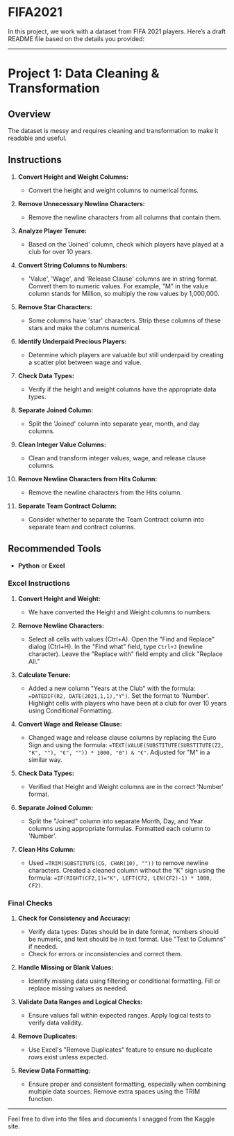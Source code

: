 # FIFA2021
In this project, we work with a dataset from FIFA 2021 players.
Here’s a draft README file based on the details you provided:

---

# Project 1: Data Cleaning & Transformation

## Overview

The dataset is messy and requires cleaning and transformation to make it readable and useful. 

## Instructions

1. **Convert Height and Weight Columns:**
   - Convert the height and weight columns to numerical forms.

2. **Remove Unnecessary Newline Characters:**
   - Remove the newline characters from all columns that contain them.

3. **Analyze Player Tenure:**
   - Based on the 'Joined' column, check which players have played at a club for over 10 years.

4. **Convert String Columns to Numbers:**
   - 'Value', 'Wage', and 'Release Clause' columns are in string format. Convert them to numeric values. For example, "M" in the value column stands for Million, so multiply the row values by 1,000,000.

5. **Remove Star Characters:**
   - Some columns have 'star' characters. Strip these columns of these stars and make the columns numerical.

6. **Identify Underpaid Precious Players:**
   - Determine which players are valuable but still underpaid by creating a scatter plot between wage and value.

7. **Check Data Types:**
   - Verify if the height and weight columns have the appropriate data types.

8. **Separate Joined Column:**
   - Split the 'Joined' column into separate year, month, and day columns.

9. **Clean Integer Value Columns:**
   - Clean and transform integer values, wage, and release clause columns.

10. **Remove Newline Characters from Hits Column:**
    - Remove the newline characters from the Hits column.

11. **Separate Team Contract Column:**
    - Consider whether to separate the Team Contract column into separate team and contract columns.

## Recommended Tools

- **Python** or **Excel**

### Excel Instructions

1. **Convert Height and Weight:**
   - We have converted the Height and Weight columns to numbers.

2. **Remove Newline Characters:**
   - Select all cells with values (Ctrl+A). Open the "Find and Replace" dialog (Ctrl+H). In the "Find what" field, type `Ctrl+J` (newline character). Leave the "Replace with" field empty and click "Replace All."

3. **Calculate Tenure:**
   - Added a new column "Years at the Club" with the formula: `=DATEDIF(R2, DATE(2021,1,1),"Y")`. Set the format to 'Number'. Highlight cells with players who have been at a club for over 10 years using Conditional Formatting.

4. **Convert Wage and Release Clause:**
   - Changed wage and release clause columns by replacing the Euro Sign and using the formula: `=TEXT(VALUE(SUBSTITUTE(SUBSTITUTE(Z2, "K", ""), "€", "")) * 1000, "0") & "€"`. Adjusted for "M" in a similar way.

5. **Check Data Types:**
   - Verified that Height and Weight columns are in the correct 'Number' format.

6. **Separate Joined Column:**
   - Split the "Joined" column into separate Month, Day, and Year columns using appropriate formulas. Formatted each column to 'Number'.

7. **Clean Hits Column:**
   - Used `=TRIM(SUBSTITUTE(CG, CHAR(10), ""))` to remove newline characters. Created a cleaned column without the "K" sign using the formula: `=IF(RIGHT(CF2,1)="K", LEFT(CF2, LEN(CF2)-1) * 1000, CF2)`.

### Final Checks

1. **Check for Consistency and Accuracy:**
   - Verify data types: Dates should be in date format, numbers should be numeric, and text should be in text format. Use "Text to Columns" if needed.
   - Check for errors or inconsistencies and correct them.

2. **Handle Missing or Blank Values:**
   - Identify missing data using filtering or conditional formatting. Fill or replace missing values as needed.

3. **Validate Data Ranges and Logical Checks:**
   - Ensure values fall within expected ranges. Apply logical tests to verify data validity.

4. **Remove Duplicates:**
   - Use Excel's "Remove Duplicates" feature to ensure no duplicate rows exist unless expected.

5. **Review Data Formatting:**
   - Ensure proper and consistent formatting, especially when combining multiple data sources. Remove extra spaces using the TRIM function.

---

Feel free to dive into the files and documents I snagged from the Kaggle site.
